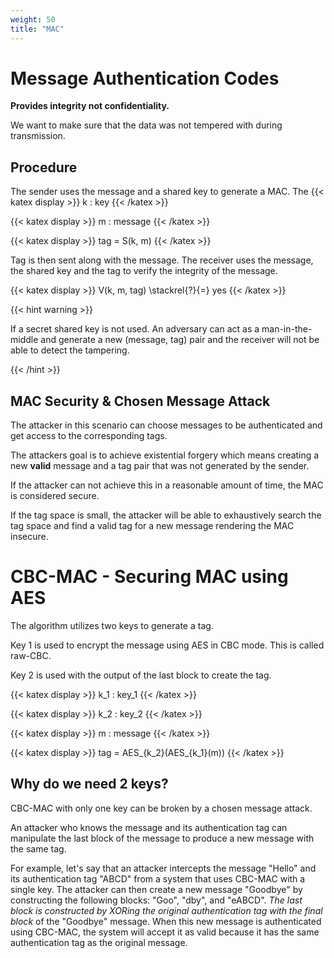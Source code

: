 ```yaml
---
weight: 50
title: "MAC"
---
```



# Message Authentication Codes

**Provides integrity not confidentiality.**

We want to make sure that the data was not tempered with during transmission.

## Procedure

The sender uses the message and a shared key to generate a MAC. The
{{< katex display >}} k : key {{< /katex >}}

{{< katex display >}} m : message {{< /katex >}}

{{< katex display >}} tag = S(k, m) {{< /katex >}}

Tag is then sent along with the message. The receiver uses the message, the shared key and the tag to verify the integrity of the message.

{{< katex display >}} V(k, m, tag) \stackrel{?}{=} yes {{< /katex >}}

{{< hint warning >}}

If a secret shared key is not used. An adversary can act as a man-in-the-middle and generate a new (message, tag) pair and the receiver will not be able to detect the tampering.

{{< /hint >}}

## MAC Security & Chosen Message Attack

The attacker in this scenario can choose messages to be authenticated and get access to the corresponding tags.

The attackers goal is to achieve existential forgery which means creating a new **valid** message and a tag pair that was not generated by the sender.

If the attacker can not achieve this in a reasonable amount of time, the MAC is considered secure.

If the tag space is small, the attacker will be able to exhaustively search the tag space and find a valid tag for a new message rendering the MAC insecure.

# CBC-MAC - Securing MAC using AES

The algorithm utilizes two keys to generate a tag.

Key 1 is used to encrypt the message using AES in CBC mode. This is called raw-CBC.

Key 2 is used with the output of the last block to create the tag.

{{< katex display >}} k_1 : key_1 {{< /katex >}}

{{< katex display >}} k_2 : key_2 {{< /katex >}}

{{< katex display >}} m : message {{< /katex >}}

{{< katex display >}} tag = AES_{k_2}(AES_{k_1}(m)) {{< /katex >}}

## Why do we need 2 keys?

CBC-MAC with only one key can be broken by a chosen message attack.

An attacker who knows the message and its authentication tag can manipulate the last block of the message to produce a new message with the same tag.

For example, let's say that an attacker intercepts the message "Hello" and its authentication tag "ABCD" from a system that uses CBC-MAC with a single key. The attacker can then create a new message "Goodbye" by constructing the following blocks: "Goo", "dby", and "eABCD". *The last block is constructed by XORing the original authentication tag with the final block* of the "Goodbye" message. When this new message is authenticated using CBC-MAC, the system will accept it as valid because it has the same authentication tag as the original message.

